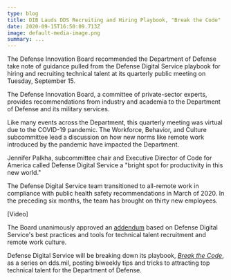 ```yaml
---
type: blog
title: DIB Lauds DDS Recruiting and Hiring Playbook, "Break the Code"
date: 2020-09-15T16:50:09.713Z
image: default-media-image.png
summary: ...
---
```

The Defense Innovation Board recommended the Department of Defense take note of guidance pulled from the Defense Digital Service playbook for hiring and recruiting technical talent at its quarterly public meeting on Tuesday, September 15. 

The Defense Innovation Board, a committee of private-sector experts, provides recommendations from industry and academia to the Department of Defense and its military services.

Like many events across the Department, this quarterly meeting was virtual due to the COVID-19 pandemic. The Workforce, Behavior, and Culture subcommittee lead a discussion on how new norms like remote work introduced by the pandemic have impacted the Department. 

Jennifer Palkha, subcommittee chair and Executive Director of Code for America called Defense Digital Service a "bright spot for productivity in this new world."

The Defense Digital Service team transitioned to all-remote work in compliance with public health safety recommendations in March of 2020. In the preceding six months, the team has brought on thirty new employees.

\[Video]

The Board unanimously approved an [addendum](https://innovation.defense.gov/Portals/63/documents/Meeting%20Documents/September%2015%202020/DIB_Digital%20Talent_CLEARED.pdf?ver=2020-09-15-111827-080) based on Defense Digital Service's best practices and tools for technical talent recruitment and remote work culture. 

Defense Digital Service will be breaking down its playbook, *[Break the Code](https://dds.mil/DDS-BreakTheCode-Public.pdf)*, as a series on dds.mil, posting biweekly tips and tricks to attracting top technical talent for the Department of Defense.